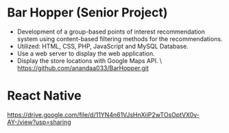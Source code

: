 ﻿# Bar Hopper (Senior Project)
  - Development of a group-based points of interest recommendation system using content-based filtering methods for the recommendations.
  - Utilized: HTML, CSS, PHP, JavaScript and MySQL Database.
  - Use a web server to display the web application.
  - Display the store locations with Google Maps API.
\ 
https://github.com/anandaa033/BarHopper.git

# React Native
https://drive.google.com/file/d/11YN4n61VJsHnXiiP2wTOsOptVX0v-AY-/view?usp=sharing
  
